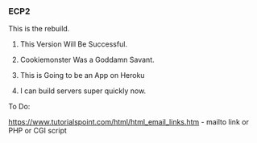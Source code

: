 ###  ECP2 

This is the rebuild.  

1.  This Version Will Be Successful.

2.  Cookiemonster Was a Goddamn Savant. 

3.  This is Going to be an App on Heroku

4.  I can build servers super quickly now.  



To Do:

https://www.tutorialspoint.com/html/html_email_links.htm - mailto link or PHP or CGI script